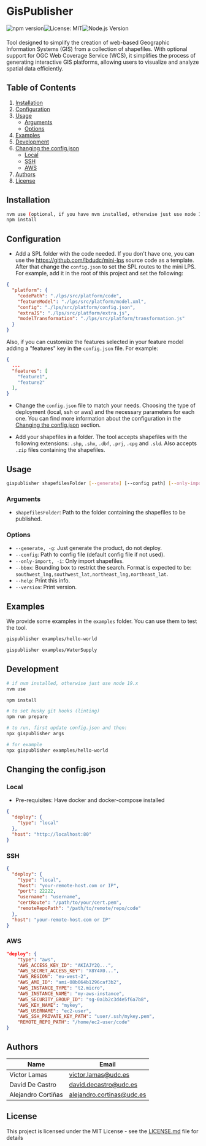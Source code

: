 # GisPublisher

<div style="display:flex; margin-bottom: 20px;">
  <img src="https://badge.fury.io/js/%40lbdudc%2Fgis-publisher.svg?&style=flat-square" alt="npm version">
  <img src="https://img.shields.io/badge/License-MIT-yellow.svg?&style=flat-square" alt="License: MIT">
  <img src="https://img.shields.io/node/v/@lbdudc/gis-publisher?&style=flat-square" alt="Node.js Version">
</div>

Tool designed to simplify the creation of web-based Geographic Information Systems (GIS) from a collection of shapefiles. With optional support for OGC Web Coverage Service (WCS), it simplifies the process of generating interactive GIS platforms, allowing users to visualize and analyze spatial data efficiently.

## Table of Contents

1. [Installation](#installation)
2. [Configuration](#configuration)
3. [Usage](#usage)
   - [Arguments](#arguments)
   - [Options](#options)
4. [Examples](#examples)
5. [Development](#development)
6. [Changing the config.json](#changing-the-configjson)
   - [Local](#local)
   - [SSH](#ssh)
   - [AWS](#aws)
7. [Authors](#authors)
8. [License](#license)

## Installation

```bash
nvm use (optional, if you have nvm installed, otherwise just use node 19.x)
npm install
```

## Configuration

- Add a SPL folder with the code needed. If you don't have one, you can use the <https://github.com/lbdudc/mini-lps> source code as a template. After that change the `config.json` to set the SPL routes to the mini LPS. For example, add it in the root of this project and set the following:

```json
{
  "platform": {
    "codePath": "./lps/src/platform/code",
    "featureModel": "./lps/src/platform/model.xml",
    "config": "./lps/src/platform/config.json",
    "extraJS": "./lps/src/platform/extra.js",
    "modelTransformation": "./lps/src/platform/transformation.js"
  }
}
```

Also, if you can customize the features selected in your feature model adding a "features" key in the `config.json` file. For example:

```json
{
  ...
  "features": [
    "feature1",
    "feature2"
  ],
}
```

- Change the `config.json` file to match your needs. Choosing the type of deployment (local, ssh or aws) and the necessary parameters for each one. You can find more information about the configuration in the [Changing the config.json](#changing-the-configjson) section.

- Add your shapefiles in a folder. The tool accepts shapefiles with the following extensions: `.shp`, `.shx`, `.dbf`, `.prj`, `.cpg` and `.sld`. Also accepts `.zip` files containing the shapefiles.

## Usage

```bash
gispublisher shapefilesFolder [--generate] [--config path] [--only-import] [--bbox bbox] [--help] [--version] [--debug]
```

### Arguments

- `shapefilesFolder`: Path to the folder containing the shapefiles to be published.

### Options

- `--generate, -g`: Just generate the product, do not deploy.
- `--config`: Path to config file (default config file if not used).
- `--only-import, -i`: Only import shapefiles.
- `--bbox`: Bounding box to restrict the search. Format is expected to be: `southwest_lng,southwest_lat,northeast_lng,northeast_lat`.
- `--help`: Print this info.
- `--version`: Print version.

## Examples

We provide some examples in the `examples` folder. You can use them to test the tool.

```bash
gispublisher examples/hello-world

gispublisher examples/WaterSupply
```

## Development

```bash
# if nvm installed, otherwise just use node 19.x
nvm use

npm install

# to set husky git hooks (linting)
npm run prepare

# to run, first update config.json and then:
npx gispublisher args

# for example
npx gispublisher examples/hello-world
```

## Changing the config.json

### Local

- Pre-requisites:
  Have docker and docker-compose installed

```json
{
  "deploy": {
    "type": "local"
  },
  "host": "http://localhost:80"
}
```

### SSH

```json
{
  "deploy": {
    "type": "local",
    "host": "your-remote-host.com or IP",
    "port": 22222,
    "username": "username",
    "certRoute": "/path/to/your/cert.pem",
    "remoteRepoPath": "/path/to/remote/repo/code"
  },
  "host": "your-remote-host.com or IP"
}
```

### AWS

```json
"deploy": {
    "type": "aws",
    "AWS_ACCESS_KEY_ID": "AKIAJY2Q...",
    "AWS_SECRET_ACCESS_KEY": "X8Y4X0...",
    "AWS_REGION": "eu-west-2",
    "AWS_AMI_ID": "ami-08b064b1296caf3b2",
    "AWS_INSTANCE_TYPE": "t2.micro",
    "AWS_INSTANCE_NAME": "my-aws-instance",
    "AWS_SECURITY_GROUP_ID": "sg-0a1b2c3d4e5f6a7b8",
    "AWS_KEY_NAME": "mykey",
    "AWS_USERNAME": "ec2-user",
    "AWS_SSH_PRIVATE_KEY_PATH": "user/.ssh/mykey.pem",
    "REMOTE_REPO_PATH": "/home/ec2-user/code"
}
```

## Authors

| Name               | Email                       |
| ------------------ | --------------------------- |
| Victor Lamas       | <victor.lamas@udc.es>       |
| David De Castro    | <david.decastro@udc.es>     |
| Alejandro Cortiñas | <alejandro.cortinas@udc.es> |

## License

This project is licensed under the MIT License - see the [LICENSE.md](LICENSE.md) file for details
